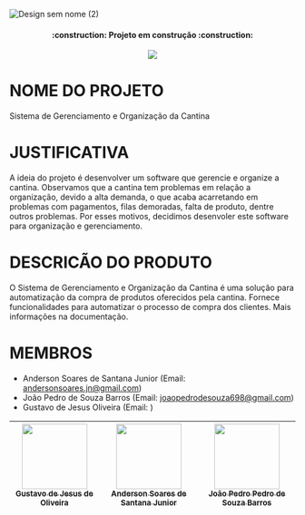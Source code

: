![Design sem nome (2)](https://user-images.githubusercontent.com/89814011/171967015-2b2354d1-42a6-459e-a1af-e2bf67f66b84.gif)

<h4 align="center"> 
    :construction:  Projeto em construção  :construction:
</h4>

<p align="center">
<img src="http://img.shields.io/static/v1?label=STATUS&message=EM%20DESENVOLVIMENTO&color=GREEN&style=for-the-badge"/>
</p>

# NOME DO PROJETO

Sistema de Gerenciamento e Organização da Cantina 

# JUSTIFICATIVA

A ideia do projeto é desenvolver um software que gerencie e organize a cantina. 
Observamos que a cantina tem problemas em relação a organização, devido a alta demanda, o que acaba acarretando em problemas com pagamentos, filas demoradas, 
falta de produto, dentre outros problemas. Por esses motivos, decidimos desenvoler este software para organização e gerenciamento.

# DESCRICÃO DO PRODUTO

O Sistema de Gerenciamento e Organização da Cantina é uma solução para automatização da compra de produtos oferecidos pela cantina. Fornece funcionalidades 
para automatizar o processo de compra dos clientes.
Mais informações na documentação.



# MEMBROS

- Anderson Soares de Santana Junior (Email: andersonsoares.jn@gmail.com)
- João Pedro de Souza Barros (Email: joaopedrodesouza698@gmail.com)
- Gustavo de Jesus Oliveira (Email: )


| [<img src="https://avatars.githubusercontent.com/u/89814011?v=4" width=115><br><sub>Gustavo de Jesus de Oliveira</sub>](https://github.com/Gusstavolo) |  [<img src="https://avatars.githubusercontent.com/u/88636005?v=4" width=115><br><sub>Anderson Soares de Santana Junior</sub>](https://github.com/Anderson-Soaress) |  [<img src="https://avatars.githubusercontent.com/u/102067918?v=4" width=115><br><sub>João Pedro Pedro de Souza Barros</sub>](https://github.com/joaopedro85) |
| :---: | :---: | :---: |

